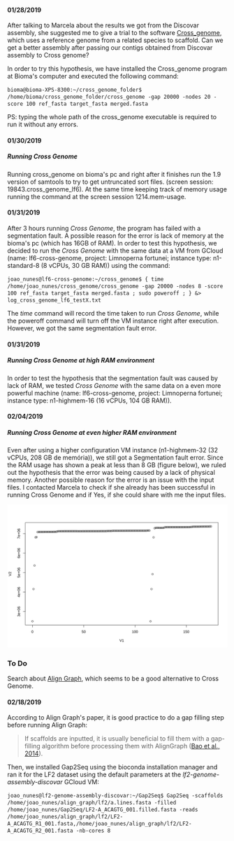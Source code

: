 #### 01/28/2019  
After talking to Marcela about the results we got from the Discovar assembly, she suggested me to give a trial to the software [Cross_genome](https://www.sanger.ac.uk/science/tools/crossgenome), which uses a reference genome from a related species to scaffold. Can we get a better assembly after passing our contigs obtained from Discovar assembly to Cross genome?  

In order to try this hypothesis, we have installed the Cross_genome program at Bioma's computer and executed the following command:  
```console  
bioma@bioma-XPS-8300:~/cross_genome_folder$ /home/bioma/cross_genome_folder/cross_genome -gap 20000 -nodes 20 -score 100 ref_fasta target_fasta merged.fasta
```  

PS: typing the whole path of the cross_genome executable is required to run it without any errors.  

#### 01/30/2019  
##### Running Cross Genome  
Running cross_genome on bioma's pc and right after it finishes run the 1.9 version of samtools to try to get untruncated sort files. (screen session: 19843.cross_genome_lf6). At the same time keeping track of memory usage running the command at the screen session 1214.mem-usage.  

#### 01/31/2019  
After 3 hours running *Cross Genome*, the program has failed with a segmentation fault. A possible reason for the error is lack of memory at the bioma's pc (which has 16GB of RAM). In order to test this hypothesis, we decided to run the *Cross Genome* with the same data at a VM from GCloud (name: lf6-cross-genome, project: Limnoperna fortunei; instance type: n1-standard-8 (8 vCPUs, 30 GB RAM)) using the command:  

```console  ovar's_Assembly
joao_nunes@lf6-cross-genome:~/cross_genome$ { time /home/joao_nunes/cross_genome/cross_genome -gap 20000 -nodes 8 -score 100 ref_fasta target_fasta merged.fasta ; sudo poweroff ; } &> log_cross_genome_lf6_testX.txt  
``` 
The *time* command will record the time taken to run *Cross Genome*, while the poweroff command will turn off the VM instance right after execution.  
However, we got the same segmentation fault error. 

#### 01/31/2019  
##### Running *Cross Genome* at high RAM environment  
In order to test the hypothesis that the segmentation fault was caused by lack of RAM, we tested *Cross Genome* with the same data on a even more powerful machine (name: lf6-cross-genome, project: Limnoperna fortunei; instance type: n1-highmem-16 (16 vCPUs, 104 GB RAM)). 

#### 02/04/2019  
##### Running *Cross Genome* at even higher RAM environment  
Even after using a higher configuration VM instance (n1-highmem-32 (32 vCPUs, 208 GB de memória)), we still got a Segmentation fault error. Since the RAM usage has shown a peak at less than 8 GB (figure below), we ruled out the hypothesis that the error was being caused by a lack of physical memory. Another possible reason for the error is an issue with the input files. I contacted Marcela to check if she already has been successful in running Cross Genome and if Yes, if she could share with me the input files.  

![RAM usage for running Cross Genome](https://github.com/biobureaubiotech/goldenMusselGender/blob/master/images/RAM-usage_kB-per-minute.svg)  

### To Do  
Search about [Align Graph](https://academic.oup.com/bioinformatics/article/30/12/i319/391426), which seems to be a good alternative to Cross Genome.  
  
#### 02/18/2019  
According to Align Graph's paper, it is good practice to do a gap filling step before running Align Graph:
> If scaffolds are inputted, it is usually beneficial to fill them with a gap-filling algorithm before processing them with AlignGraph ([Bao et al., 2014](https://academic.oup.com/bioinformatics/article/30/12/i319/391426#5773866)). 

Then, we installed Gap2Seq using the bioconda installation manager and ran it for the LF2 dataset using the default parameters at the *lf2-genome-assembly-discovar* GCloud VM:  

```console  
joao_nunes@lf2-genome-assembly-discovar:~/Gap2Seq$ Gap2Seq -scaffolds /home/joao_nunes/align_graph/lf2/a.lines.fasta -filled /home/joao_nunes/Gap2Seq/LF2-A_ACAGTG_001.filled.fasta -reads /home/joao_nunes/align_graph/lf2/LF2-A_ACAGTG_R1_001.fasta,/home/joao_nunes/align_graph/lf2/LF2-A_ACAGTG_R2_001.fasta -nb-cores 8  
```  
